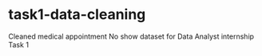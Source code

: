 # task1-data-cleaning
Cleaned medical appointment No show dataset for Data Analyst internship Task 1
